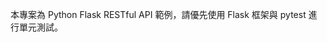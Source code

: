 <!-- Use this file to provide workspace-specific custom instructions to Copilot. For more details, visit https://code.visualstudio.com/docs/copilot/copilot-customization#_use-a-githubcopilotinstructionsmd-file -->

本專案為 Python Flask RESTful API 範例，請優先使用 Flask 框架與 pytest 進行單元測試。
